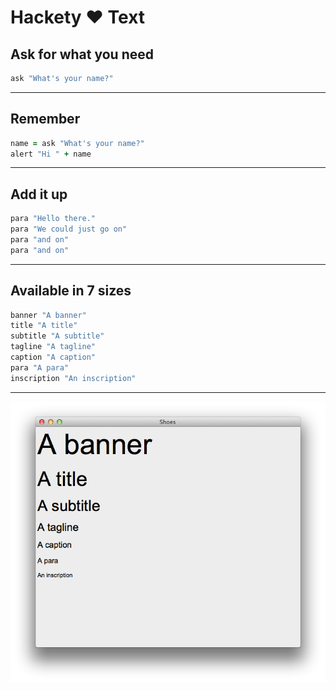 # Hackety ♥ Text #

## Ask for what you need ##

``` ruby
ask "What's your name?"
```

---

## Remember ##

``` ruby
name = ask "What's your name?"
alert "Hi " + name
```

---

## Add it up ##

``` ruby
para "Hello there."
para "We could just go on"
para "and on"
para "and on"
```

---

## Available in 7 sizes ##

``` ruby
banner "A banner"
title "A title"
subtitle "A subtitle"
tagline "A tagline"
caption "A caption"
para "A para"
inscription "An inscription"
```

---

![](available-in-7-sizes.png)
